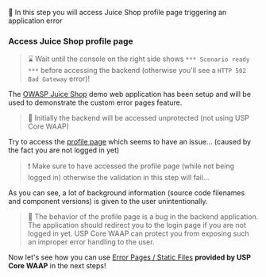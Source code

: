 &#127919; In this step you will access Juice Shop profile page triggering an application error

### Access Juice Shop profile page

> &#8987; Wait until the console on the right side shows `*** Scenario ready ***` before accessing the backend (otherwise you'll see a `HTTP 502 Bad Gateway` error)!

The [OWASP Juice Shop]({{TRAFFIC_HOST1_8080}}) demo web application has been setup and will be used to demonstrate the custom error pages feature.

> &#128270; Initially the backend will be accessed unprotected (not using USP Core WAAP)

Try to access the [profile page]({{TRAFFIC_HOST1_8080}}/profile) which seems to have an issue...
(caused by the fact you are not logged in yet)

> &#10071; Make sure to have accessed the profile page (while not being logged in) otherwise the validation in this step will fail...

As you can see, a lot of background information (source code filenames and component versions) is given to the user unintentionally.

> &#128270; The behavior of the profile page is a bug in the backend application. The application should redirect you to the login page if you are not logged in yet. USP Core WAAP can protect you from exposing such an improper error handling to the user.

Now let's see how you can use [Error Pages / Static Files](https://united-security-providers.github.io/usp-core-waap/error-pages-static-files/) **provided by USP Core WAAP** in the next steps!
